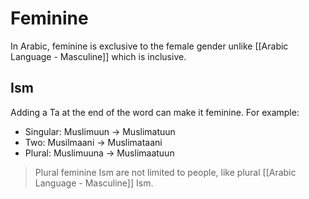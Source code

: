 # Feminine
In Arabic, feminine is exclusive to the female gender unlike [[Arabic Language - Masculine]] which is inclusive.

## Ism
Adding a Ta at the end of the word can make it feminine. For example:
- Singular: Muslimuun -> Muslimatuun
- Two: Musilmaani -> Muslimataani
- Plural: Muslimuuna -> Muslimaatuun

> Plural feminine Ism are not limited to people, like plural [[Arabic Language - Masculine]] Ism.